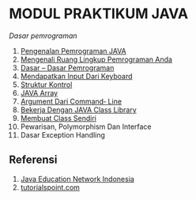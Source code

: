 # MODUL PRAKTIKUM JAVA

*Dasar pemrograman*

1. [Pengenalan Pemrograman JAVA](la3_MengenaliLingkPemAnda.pdf)
2. [Mengenali Ruang Lingkup Pemrograman Anda](la3_MengenaliLingkPemAnda.pdf)
3. [Dasar – Dasar Pemrograman](la4_Dasar2Pemprograman.pdf)
4. [Mendapatkan Input Dari Keyboard](la5_inputfromkey.pdf)
5. [Struktur Kontrol](la6_struktur&#32;kontrol.pdf)
6. [JAVA Array](la7_JavaArray.pdf)
7. [Argument Dari Command‐ Line](la7_JavaArray.pdf)
8. [Bekerja Dengan JAVA Class Library](la9_JavaClassLib.pdf)
9. [Membuat Class Sendiri]()
10. Pewarisan, Polymorphism Dan Interface
11. Dasar Exception Handling


## Referensi

1. [Java Education Network Indonesia](#)
2. [tutorialspoint.com](https://www.tutorialspoint.com/compile_java_online.php)

